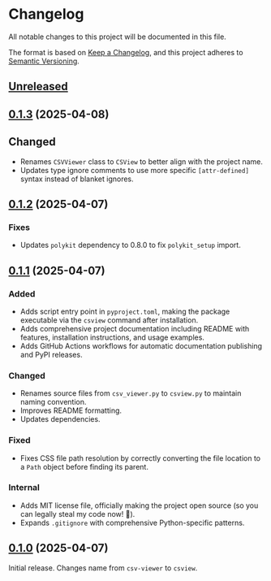 # Changelog

All notable changes to this project will be documented in this file.

The format is based on [Keep a Changelog], and this project adheres to [Semantic Versioning].

## [Unreleased]

## [0.1.3] (2025-04-08)

## Changed

- Renames `CSVViewer` class to `CSView` to better align with the project name.
- Updates type ignore comments to use more specific `[attr-defined]` syntax instead of blanket ignores.

## [0.1.2] (2025-04-07)

### Fixes

- Updates `polykit` dependency to 0.8.0 to fix `polykit_setup` import.

## [0.1.1] (2025-04-07)

### Added

- Adds script entry point in `pyproject.toml`, making the package executable via the `csview` command after installation.
- Adds comprehensive project documentation including README with features, installation instructions, and usage examples.
- Adds GitHub Actions workflows for automatic documentation publishing and PyPI releases.

### Changed

- Renames source files from `csv_viewer.py` to `csview.py` to maintain naming convention.
- Improves README formatting.
- Updates dependencies.

### Fixed

- Fixes CSS file path resolution by correctly converting the file location to a `Path` object before finding its parent.

### Internal

- Adds MIT license file, officially making the project open source (so you can legally steal my code now! 🎉).
- Expands `.gitignore` with comprehensive Python-specific patterns.

## [0.1.0] (2025-04-07)

Initial release. Changes name from `csv-viewer` to `csview`.

<!-- Links -->
[Keep a Changelog]: https://keepachangelog.com/en/1.1.0/
[Semantic Versioning]: https://semver.org/spec/v2.0.0.html

<!-- Versions -->
[unreleased]: https://github.com/dannystewart/csview/compare/v0.1.3...HEAD
[0.1.3]: https://github.com/dannystewart/csview/compare/v0.1.2...v0.1.3
[0.1.2]: https://github.com/dannystewart/csview/compare/v0.1.1...v0.1.2
[0.1.1]: https://github.com/dannystewart/csv-viewer/releases/tag/v0.1.1
[0.1.0]: https://github.com/dannystewart/csview/releases/tag/v0.1.0

